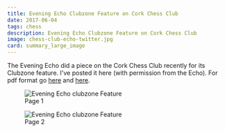 ```yaml
---
title: Evening Echo Clubzone Feature on Cork Chess Club
date: 2017-06-04
tags: chess
description: Evening Echo Clubzone Feature on Cork Chess Club
image: chess-club-echo-twitter.jpg
card: summary_large_image
---
```

The Evening Echo did a piece on the Cork Chess Club recently for its Clubzone feature. 
I've posted it here (with permission from the Echo).
For pdf format go [here](http://www.gerardcondon.com/chess/docs/chess-club-echo-page1.pdf) and [here](http://www.gerardcondon.com/chess/docs/chess-club-echo-page2.pdf).

<figure>
    <img alt="Evening Echo clubzone Feature" src="http://www.gerardcondon.com/chess/images/chess-club-echo-page1.jpg" class="img-responsive">
    <figcaption>Page 1</figcaption>
</figure>

<figure>
    <img alt="Evening Echo clubzone Feature" src="http://www.gerardcondon.com/chess/images/chess-club-echo-page2.jpg" class="img-responsive">
    <figcaption>Page 2</figcaption>
</figure>